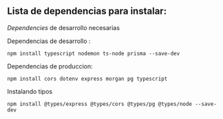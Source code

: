 ## Lista de dependencias para instalar:

_Dependencies_ de desarrollo necesarias

Dependencias de desarrollo :

```
npm install typescript nodemon ts-node prisma --save-dev
```

Dependencias de produccion:

```
npm install cors dotenv express morgan pg typescript
```

Instalando tipos

```
npm install @types/express @types/cors @types/pg @types/node --save-dev
```
